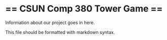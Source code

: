 # == CSUN Comp 380 Tower Game == #

Information about our project goes in here.

This file should be formatted with markdown syntax.